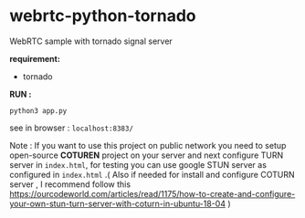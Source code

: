 # webrtc-python-tornado
WebRTC sample with tornado signal server 

**requirement:** <br/>
   <ul>
        <li> tornado 
   </ul>

**RUN :**

`python3 app.py`

see in browser : `localhost:8383/`

   
Note : If you want to use this project on public network you need 
to setup open-source **COTUREN** project on your server and next configure 
TURN server in `index.html`, for testing you can use google STUN server as configured in 
`index.html` .( Also if needed for install and configure COTURN server
, I recommend follow this https://ourcodeworld.com/articles/read/1175/how-to-create-and-configure-your-own-stun-turn-server-with-coturn-in-ubuntu-18-04 )
  